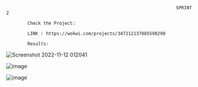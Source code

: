                                                                     SPRINT 2
  
            Check the Project:

            LINK : https://wokwi.com/projects/347212137885598290
 
            Results:
                    
  ![Screenshot 2022-11-12 012041](https://user-images.githubusercontent.com/113611989/201421290-48fee873-cda4-4d14-a3ca-d6e06b299936.png)
  
  ![image](https://user-images.githubusercontent.com/113611989/201421428-4a5aaac7-f3d8-405a-8934-45991addde6f.png)
  
  ![image](https://user-images.githubusercontent.com/113611989/201421517-f085afd4-cb16-4c52-8db1-af5d827cc3c9.png)


                    

